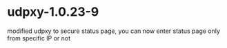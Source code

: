 # udpxy-1.0.23-9
modified udpxy to secure status page, you can now enter status page only from specific IP or not
